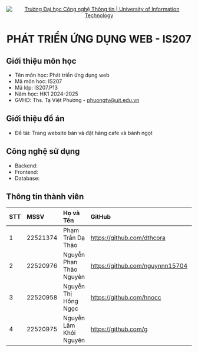<p align="center">
  <a href="https://www.uit.edu.vn/" title="Trường Đại học Công nghệ Thông tin" style="border: none;">
    <img src="https://i.imgur.com/WmMnSRt.png" alt="Trường Đại học Công nghệ Thông tin | University of Information Technology">
  </a>
</p>

<h1 align="center"><b>PHÁT TRIỂN ỨNG DỤNG WEB - IS207</b></h>

## Giới thiệu môn học
+ Tên môn học: Phát triển ứng dụng web
+ Mã môn học: IS207
+ Mã lớp: IS207.P13
+ Năm học: HK1 2024-2025
+ GVHD: Ths. Tạ Việt Phương - phuongtv@uit.edu.vn

## Giới thiệu đồ án
+ Đề tài: Trang website bán và đặt hàng cafe và bánh ngọt
## Công nghệ sử dụng
+ Backend: 
+ Frontend: 
+ Database: 
## Thông tin thành viên
|STT|  MSSV  | Họ và Tên              | GitHub                        | Email                |
|:- |:-------|:---------------------- |:----------------------------- |:---------------------|
| 1 |22521374|Phạm Trần Dạ Thảo       |https://github.com/dthcora     |22521374@gm.uit.edu.vn|
| 2 |22520976|Nguyễn Phan Thảo Nguyên |https://github.com/nguynnn15704|22520976@gm.uit.edu.vn|
| 3 |22520958|Nguyễn Thị Hồng Ngọc    |https://github.com/hnocc       |22520958@gm.uit.edu.vn|
| 4 |22520975|Nguyễn Lâm Khôi Nguyên  |https://github.com/g           |22520975@gm.uit.edu.vn|

